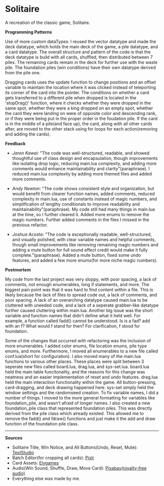# Solitaire
 A recreation of the classic game, Solitaire.

**Programming Patterns** 

Use of more custom dataTypes: I reused the vector datatype and made the deck datatype, which holds the main deck of the game, a pile datatype, and a card datatype. The overall structure and pattern of the code is that the deck datatype is build with all cards, shuffled, then distributed between 7 piles. The remaining cards remain in the deck for further use with the waste pile. The foundation piles (win conditions) have their own datatype derived from the pile one. 

Dragging cards uses the update function to change positions and an offset variable to maintain the location where it was clicked instead of teleporting its corner of the card into the pointer. The conditions on whether a card gets transferred to a different pile when dropped is located in the 'stopDrag()' function, where it checks whether they were dropped in the same spot, whether they were a king dropped on an empty spot, whether the card they were landing on were of opposite color and descending rank, or if they were being put in the proper order in the foudation pile. If the card is in the middle of a pile(and face up), the card, along with all other cards after, are moved to the other stack using for loops for each action(removing and adding the cards).

**Feedback**

- *Jaren Kawai*: "The code was well-structured, readable, and showed thoughtful use of class design and encapsulation, though improvements like isolating drop logic, reducing main.lua complexity, and adding more comments would enhance maintainability and clarity"(paraphrase). I reduced main.lua complexity by adding more themed files and added more comments. 

- *Andy Newton*: "The code shows consistent style and organization, but would benefit from clearer function names, added comments, reduced complexity in main.lua, use of constants instead of magic numbers, and simplification of lengthy conditionals to improve readability and maintainability"(paraphrase).  My code still had many things in main.lua at the time, so I further cleared it. Added more enums to remove the magic numbers. Further added comments in the files I missed in the previous refactor. 

- *Joshua Acosta*: "The code is exceptionally readable, well-structured, and visually polished, with clear variable names and helpful comments, though small improvements like removing remaining magic numbers and adding a mute button for full sound effect credit would make it fully complete."(paraphrase). Added a mute button, fixed some undo features, and added a few more enums(for more niche magic numbers).


**Postmortem**

My code from the last project was very sloppy, with poor spacing, a lack of comments, not enough enumerables, long if statements, and more. The biggest pain point was that it was hard to find content within a file. This is likely because the lack of files to spread code out, a lack of comments, and poor spacing. A lack of an overarching datatype caused main.lua to be cluttered with uneeded code, and a lack of a seperate grabber-like datatype further caused cluttering within main.lua. Another big issue was the short variable and function names that didn't define what it held well. For example, a function called fadd() cannot be understood. Is is a fad? add with an f? What would f stand for then? For clarification, f stood for foundation.

Some of the changes that occurred with refactoring was the inclusion of more enumerables. I added color enums, file location enums, pile type enums, and more. Furthermore, I moved all enumerables to a new file called conf.lua(short for configuration). I also moved many of the main.lua functions to various other places. These places were split between 3 seperate new files called board.lua, drag.lua, and sys-set.lua. board.lua held the main table funcitonality, and the reasons for this change was neatness and an easier implementation of reset and undo features. drag.lua held the main interaction functionality within the game. All button-pressing, card-dragging, and deck drawing happened here. sys-set simply held the window settings and the randomseed creation. To fix variable names, I did a number of things. I moved to the more general formatting for variables like foundation_pile, and wasn't afraid of longer names. I also created a new foundation_pile class that represented foundation piles. This was directly derived from the pile class which already existed. This allowed me to remove the fadd() and fdraw() functions and just make it the add and draw function of the foundation pile class.

---

**Sources**
- Solitaire Title, Win Notice, and All Buttons(Undo, Reset, Mute): [TextStudio](https://www.textstudio.com/logo/luxury-text-effect-2057)
- Batch Editor(for cropping all cards): [Pixlr](https://pixlr.com/batch/)
- Card Assets: [Elvgames](https://elvgames.itch.io/playing-cards-pixelart-asset-pack)
- Audio(Win Sound, Shuffle, Draw, Move Card): [Pixabay(royalty-free audio)](https://pixabay.com/sound-effects/search/cards/)
- Everything else was made by me.